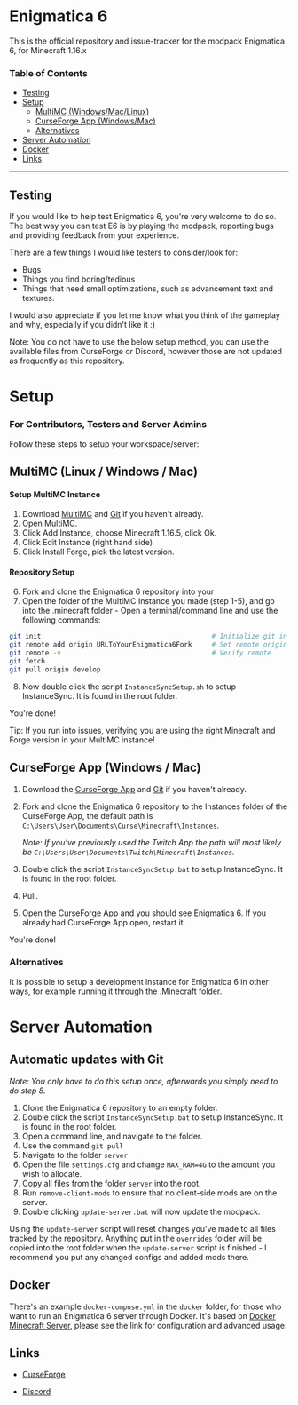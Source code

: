 # Enigmatica 6

This is the official repository and issue-tracker for the modpack Enigmatica 6, for Minecraft 1.16.x

### Table of Contents

-   [Testing](#testing)
-   [Setup](#setup)
    -   [MultiMC (Windows/Mac/Linux)](#multimc-linux--windows--mac)
    -   [CurseForge App (Windows/Mac)](#curseforge-app-windows--mac)
    -   [Alternatives](#alternatives)
-   [Server Automation](#server-automation)
-   [Docker](#docker)
-   [Links](#links)

<hr></hr>

## Testing

If you would like to help test Enigmatica 6, you're very welcome to do so.
The best way you can test E6 is by playing the modpack, reporting bugs and providing feedback from your experience.

There are a few things I would like testers to consider/look for:

-   Bugs
-   Things you find boring/tedious
-   Things that need small optimizations, such as advancement text and textures.

I would also appreciate if you let me know what you think of the gameplay and why, especially if you didn't like it :)

Note: You do not have to use the below setup method, you can use the available files from CurseForge or Discord, however those are not updated as frequently as this repository.

# Setup

### For Contributors, Testers and Server Admins

Follow these steps to setup your workspace/server:

## MultiMC (Linux / Windows / Mac)

#### Setup MultiMC Instance

1. Download [MultiMC](https://multimc.org/#Download) and [Git](https://git-scm.com/downloads) if you haven't already.
2. Open MultiMC.
3. Click Add Instance, choose Minecraft 1.16.5, click Ok.
4. Click Edit Instance (right hand side)
5. Click Install Forge, pick the latest version.

#### Repository Setup

6. Fork and clone the Enigmatica 6 repository into your
7. Open the folder of the MultiMC Instance you made (step 1-5), and go into the .minecraft folder - Open a terminal/command line and use the following commands:

```sh
git init                                           # Initialize git in folder
git remote add origin URLToYourEnigmatica6Fork     # Set remote origin to your Enigmatica 6 fork
git remote -v                                      # Verify remote
git fetch
git pull origin develop
```

8. Now double click the script `InstanceSyncSetup.sh` to setup InstanceSync. It is found in the root folder.

You're done!

Tip: If you run into issues, verifying you are using the right Minecraft and Forge version in your MultiMC instance!

## CurseForge App (Windows / Mac)

1. Download the [CurseForge App](https://curseforge.overwolf.com/) and [Git](https://git-scm.com/downloads) if you haven't already.
2. Fork and clone the Enigmatica 6 repository to the Instances folder of the CurseForge App, the default path is `C:\Users\User\Documents\Curse\Minecraft\Instances`.

    _Note: If you've previously used the Twitch App the path will most likely be `C:\Users\User\Documents\Twitch\Minecraft\Instances`._

3. Double click the script `InstanceSyncSetup.bat` to setup InstanceSync. It is found in the root folder.
4. Pull.
5. Open the CurseForge App and you should see Enigmatica 6. If you already had CurseForge App open, restart it.

You're done!

### Alternatives

It is possible to setup a development instance for Enigmatica 6 in other ways, for example running it through the .Minecraft folder.

# Server Automation

## Automatic updates with Git

_Note: You only have to do this setup once, afterwards you simply need to do step 8._

1. Clone the Enigmatica 6 repository to an empty folder.
2. Double click the script `InstanceSyncSetup.bat` to setup InstanceSync. It is found in the root folder.
3. Open a command line, and navigate to the folder.
4. Use the command `git pull`
5. Navigate to the folder `server`
6. Open the file `settings.cfg` and change `MAX_RAM=4G` to the amount you wish to allocate.
7. Copy all files from the folder `server` into the root.
8. Run `remove-client-mods` to ensure that no client-side mods are on the server.
9. Double clicking `update-server.bat` will now update the modpack.

Using the `update-server` script will reset changes you've made to all files tracked by the repository.
Anything put in the `overrides` folder will be copied into the root folder when the `update-server` script is finished - I recommend you put any changed configs and added mods there.

## Docker

There's an example `docker-compose.yml` in the `docker` folder, for those who want to run an Enigmatica 6 server through Docker.
It's based on [Docker Minecraft Server](https://github.com/itzg/docker-minecraft-server), please see the link for configuration and advanced usage.

## Links

-   [CurseForge](https://www.curseforge.com/minecraft/modpacks/enigmatica6)

-   [Discord](https://discord.gg/HnWNd7X)
